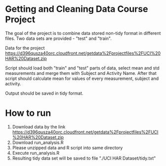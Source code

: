 Getting and Cleaning Data Course Project
================

The goal of the project is to combine data stored non-tidy format in different files. Two data sets are provided - "test" and "train".

Data for the project https://d396qusza40orc.cloudfront.net/getdata%2Fprojectfiles%2FUCI%20HAR%20Dataset.zip

Script should load both "train" and "test" parts of data, select mean and std measurements and merge them with Subject and Activity Name. After that script should calculate mean for values of every measurement, subject and activity.

Output should be saved in tidy format.

How to run
================

1. Download data by the link https://d396qusza40orc.cloudfront.net/getdata%2Fprojectfiles%2FUCI%20HAR%20Dataset.zip
2. Download run_analysis.R
3. Please unzipped data and R script into same directory
4. Execute run_analysis.R
3. Resulting tidy data set will be saved to file "./UCI HAR Dataset/tidy.txt"
